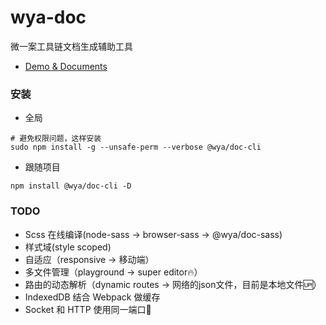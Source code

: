 # wya-doc
微一案工具链文档生成辅助工具

- [Demo & Documents](https://wya-team.github.io/wya-doc/site/index.html)

### 安装

- 全局

```
# 避免权限问题，这样安装
sudo npm install -g --unsafe-perm --verbose @wya/doc-cli
```

- 跟随项目

```
npm install @wya/doc-cli -D
```

### TODO

- Scss 在线编译(node-sass -> browser-sass -> @wya/doc-sass)
- 样式域(style scoped)
- 自适应（responsive -> 移动端）
- 多文件管理（playground -> super editor🔥）
- 路由的动态解析（dynamic routes -> 网络的json文件，目前是本地文件🆙）
- IndexedDB 结合 Webpack 做缓存
- Socket 和 HTTP 使用同一端口👿

